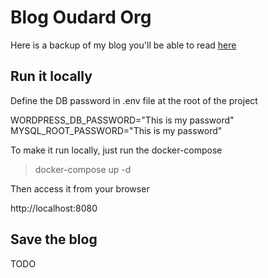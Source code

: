 # Blog Oudard Org

Here is a backup of my blog you'll be able to read [here](http://blog.oudard.org/ "Nicolas Oudard's blog")

## Run it locally

Define the DB password in .env file at the root of the project

  WORDPRESS_DB_PASSWORD="This is my password"
  MYSQL_ROOT_PASSWORD="This is my password"

To make it run locally, just run the docker-compose

  > docker-compose up -d

Then access it from your browser

http://localhost:8080

## Save the blog

TODO
